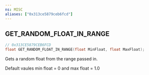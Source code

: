```yaml
---
ns: MISC
aliases: ["0x313ce5879ceb6fcd"]
---
```

## GET_RANDOM_FLOAT_IN_RANGE

```c
// 0x313CE5879CEB6FCD
float GET_RANDOM_FLOAT_IN_RANGE(float MinFloat, float MaxFloat);
```

Gets a random float from the range passed in.

Default vaules min float = 0 and max float = 1.0

